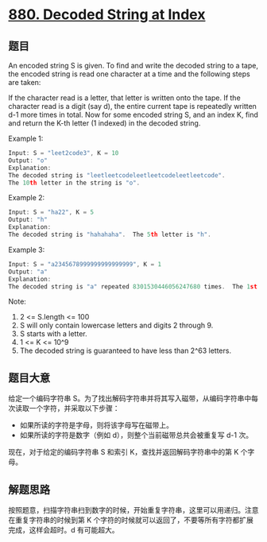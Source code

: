 # [880. Decoded String at Index](https://leetcode.com/problems/decoded-string-at-index/)

## 题目

An encoded string S is given.  To find and write the decoded string to a tape, the encoded string is read one character at a time and the following steps are taken:

If the character read is a letter, that letter is written onto the tape.
If the character read is a digit (say d), the entire current tape is repeatedly written d-1 more times in total.
Now for some encoded string S, and an index K, find and return the K-th letter (1 indexed) in the decoded string.

 

Example 1:

```c
Input: S = "leet2code3", K = 10
Output: "o"
Explanation: 
The decoded string is "leetleetcodeleetleetcodeleetleetcode".
The 10th letter in the string is "o".
```

Example 2:

```c
Input: S = "ha22", K = 5
Output: "h"
Explanation: 
The decoded string is "hahahaha".  The 5th letter is "h".
```

Example 3:

```c
Input: S = "a2345678999999999999999", K = 1
Output: "a"
Explanation: 
The decoded string is "a" repeated 8301530446056247680 times.  The 1st letter is "a".
```

Note:

1. 2 <= S.length <= 100
2. S will only contain lowercase letters and digits 2 through 9.
3. S starts with a letter.
4. 1 <= K <= 10^9
5. The decoded string is guaranteed to have less than 2^63 letters.

## 题目大意

给定一个编码字符串 S。为了找出解码字符串并将其写入磁带，从编码字符串中每次读取一个字符，并采取以下步骤：  

- 如果所读的字符是字母，则将该字母写在磁带上。
- 如果所读的字符是数字（例如 d），则整个当前磁带总共会被重复写 d-1 次。   
  
现在，对于给定的编码字符串 S 和索引 K，查找并返回解码字符串中的第 K 个字母。


## 解题思路

按照题意，扫描字符串扫到数字的时候，开始重复字符串，这里可以用递归。注意在重复字符串的时候到第 K 个字符的时候就可以返回了，不要等所有字符都扩展完成，这样会超时。d 有可能超大。
